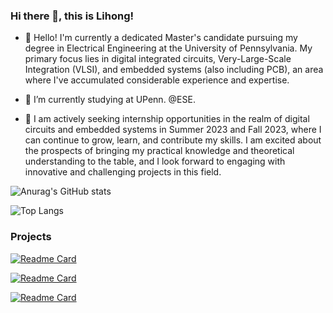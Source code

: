 ### Hi there 👋, this is Lihong!

<!--
**lihzhao14/lihzhao14** is a ✨ _special_ ✨ repository because its `README.md` (this file) appears on your GitHub profile.

Here are some ideas to get you started:

- 🔭 I’m currently working on ...
- 🌱 I’m currently learning ...
- 👯 I’m looking to collaborate on ...
- 🤔 I’m looking for help with ...
- 💬 Ask me about ...
- 📫 How to reach me: ...
- 😄 Pronouns: ...
- ⚡ Fun fact: ...
-->

- 🔭 Hello! I'm currently a dedicated Master's candidate pursuing my degree in Electrical Engineering at the University of Pennsylvania. My primary focus lies in digital integrated circuits, Very-Large-Scale Integration (VLSI), and embedded systems (also including PCB), an area where I've accumulated considerable experience and expertise.

- 🌱 I’m currently studying at UPenn. @ESE.

- 👯 I am actively seeking internship opportunities in the realm of digital circuits and embedded systems in Summer 2023 and Fall 2023, where I can continue to grow, learn, and contribute my skills. I am excited about the prospects of bringing my practical knowledge and theoretical understanding to the table, and I look forward to engaging with innovative and challenging projects in this field.


![Anurag's GitHub stats](https://github-readme-stats.vercel.app/api?username=lihzhao14&show_icons=true&theme=transparent&rank_icon=github)

![Top Langs](https://github-readme-stats.vercel.app/api/top-langs/?username=lihzhao14&layout=compact&langs_count=12&card_width=465)


### Projects

[![Readme Card](https://github-readme-stats.vercel.app/api/pin/?username=lihzhao14&repo=ESE5160_Highway)](https://github.com/lihzhao14/ESE5160_Highway)

[![Readme Card](https://github-readme-stats.vercel.app/api/pin/?username=lihzhao14&repo=cis571_lc4)](https://github.com/lihzhao14/cis571_lc4)

[![Readme Card](https://github-readme-stats.vercel.app/api/pin/?username=lihzhao14&repo=CIT5900_hw_code)](https://github.com/lihzhao14/CIT5900_hw_code/tree/main/hw11)
